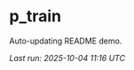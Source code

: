 # p_train

Auto-updating README demo.

<!--START_SECTION:status-->
_Last run: 2025-10-04 11:16 UTC_
<!--END_SECTION:status-->



















































































































































































































































































































































































































































































































































































































































































































































































































































































































































































